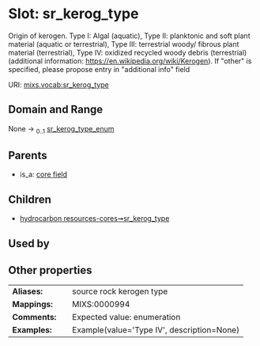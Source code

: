 
# Slot: sr_kerog_type


Origin of kerogen. Type I: Algal (aquatic), Type II: planktonic and soft plant material (aquatic or terrestrial), Type III: terrestrial woody/ fibrous plant material (terrestrial), Type IV: oxidized recycled woody debris (terrestrial) (additional information: https://en.wikipedia.org/wiki/Kerogen). If "other" is specified, please propose entry in "additional info" field

URI: [mixs.vocab:sr_kerog_type](https://w3id.org/mixs/vocab/sr_kerog_type)


## Domain and Range

None &#8594;  <sub>0..1</sub> [sr_kerog_type_enum](sr_kerog_type_enum.md)

## Parents

 *  is_a: [core field](core_field.md)

## Children

 *  [hydrocarbon resources-cores➞sr_kerog_type](hydrocarbon_resources_cores_sr_kerog_type.md)

## Used by


## Other properties

|  |  |  |
| --- | --- | --- |
| **Aliases:** | | source rock kerogen type |
| **Mappings:** | | MIXS:0000994 |
| **Comments:** | | Expected value: enumeration |
| **Examples:** | | Example(value='Type IV', description=None) |

